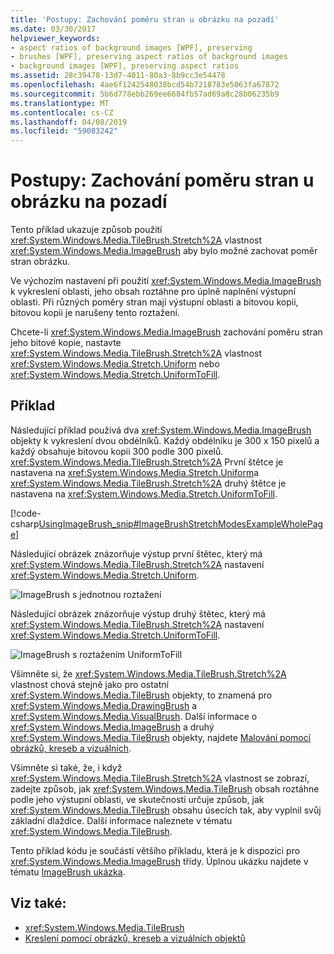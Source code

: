```yaml
---
title: 'Postupy: Zachování poměru stran u obrázku na pozadí'
ms.date: 03/30/2017
helpviewer_keywords:
- aspect ratios of background images [WPF], preserving
- brushes [WPF], preserving aspect ratios of background images
- background images [WPF], preserving aspect ratios
ms.assetid: 28c39478-13d7-4011-80a3-8b9cc3e54478
ms.openlocfilehash: 4ae6f1242548038bcd54b7218783e5063fa67872
ms.sourcegitcommit: 5b6d778ebb269ee6684fb57ad69a8c28b06235b9
ms.translationtype: MT
ms.contentlocale: cs-CZ
ms.lasthandoff: 04/08/2019
ms.locfileid: "59083242"
---
```

# <a name="how-to-preserve-the-aspect-ratio-of-an-image-used-as-a-background"></a>Postupy: Zachování poměru stran u obrázku na pozadí
Tento příklad ukazuje způsob použití <xref:System.Windows.Media.TileBrush.Stretch%2A> vlastnost <xref:System.Windows.Media.ImageBrush> aby bylo možné zachovat poměr stran obrázku.  
  
 Ve výchozím nastavení při použití <xref:System.Windows.Media.ImageBrush> k vykreslení oblasti, jeho obsah roztáhne pro úplně naplnění výstupní oblasti. Při různých poměry stran mají výstupní oblasti a bitovou kopii, bitovou kopii je narušeny tento roztažení.  
  
 Chcete-li <xref:System.Windows.Media.ImageBrush> zachování poměru stran jeho bitové kopie, nastavte <xref:System.Windows.Media.TileBrush.Stretch%2A> vlastnost <xref:System.Windows.Media.Stretch.Uniform> nebo <xref:System.Windows.Media.Stretch.UniformToFill>.  
  
## <a name="example"></a>Příklad  
 Následující příklad používá dva <xref:System.Windows.Media.ImageBrush> objekty k vykreslení dvou obdélníků. Každý obdélníku je 300 x 150 pixelů a každý obsahuje bitovou kopii 300 podle 300 pixelů. <xref:System.Windows.Media.TileBrush.Stretch%2A> První štětce je nastavena na <xref:System.Windows.Media.Stretch.Uniform>a <xref:System.Windows.Media.TileBrush.Stretch%2A> druhý štětce je nastavena na <xref:System.Windows.Media.Stretch.UniformToFill>.  
  
 [!code-csharp[UsingImageBrush_snip#ImageBrushStretchModesExampleWholePage](~/samples/snippets/csharp/VS_Snippets_Wpf/UsingImageBrush_snip/CSharp/StretchModes.cs#imagebrushstretchmodesexamplewholepage)]  
  
 Následující obrázek znázorňuje výstup první štětec, který má <xref:System.Windows.Media.TileBrush.Stretch%2A> nastavení <xref:System.Windows.Media.Stretch.Uniform>.  
  
 ![ImageBrush s jednotnou roztažení](./media/graphicsmm-imagebrushuniformstretch.jpg "graphicsmm_ImageBrushUniformStretch")  
  
 Následující obrázek znázorňuje výstup druhý štětec, který má <xref:System.Windows.Media.TileBrush.Stretch%2A> nastavení <xref:System.Windows.Media.Stretch.UniformToFill>.  
  
 ![ImageBrush s roztažením UniformToFill](./media/graphicsmm-imagebrushuniformtofillstretch.jpg "graphicsmm_ImageBrushUniformToFillStretch")  
  
 Všimněte si, že <xref:System.Windows.Media.TileBrush.Stretch%2A> vlastnost chová stejně jako pro ostatní <xref:System.Windows.Media.TileBrush> objekty, to znamená pro <xref:System.Windows.Media.DrawingBrush> a <xref:System.Windows.Media.VisualBrush>. Další informace o <xref:System.Windows.Media.ImageBrush> a druhý <xref:System.Windows.Media.TileBrush> objekty, najdete [Malování pomocí obrázků, kreseb a vizuálních](painting-with-images-drawings-and-visuals.md).  
  
 Všimněte si také, že, i když <xref:System.Windows.Media.TileBrush.Stretch%2A> vlastnost se zobrazí, zadejte způsob, jak <xref:System.Windows.Media.TileBrush> obsah roztáhne podle jeho výstupní oblasti, ve skutečnosti určuje způsob, jak <xref:System.Windows.Media.TileBrush> obsahu úsecích tak, aby vyplnil svůj základní dlaždice. Další informace naleznete v tématu <xref:System.Windows.Media.TileBrush>.  
  
 Tento příklad kódu je součástí většího příkladu, která je k dispozici pro <xref:System.Windows.Media.ImageBrush> třídy. Úplnou ukázku najdete v tématu [ImageBrush ukázka](https://go.microsoft.com/fwlink/?LinkID=160005).  
  
## <a name="see-also"></a>Viz také:

- <xref:System.Windows.Media.TileBrush>
- [Kreslení pomocí obrázků, kreseb a vizuálních objektů](painting-with-images-drawings-and-visuals.md)
